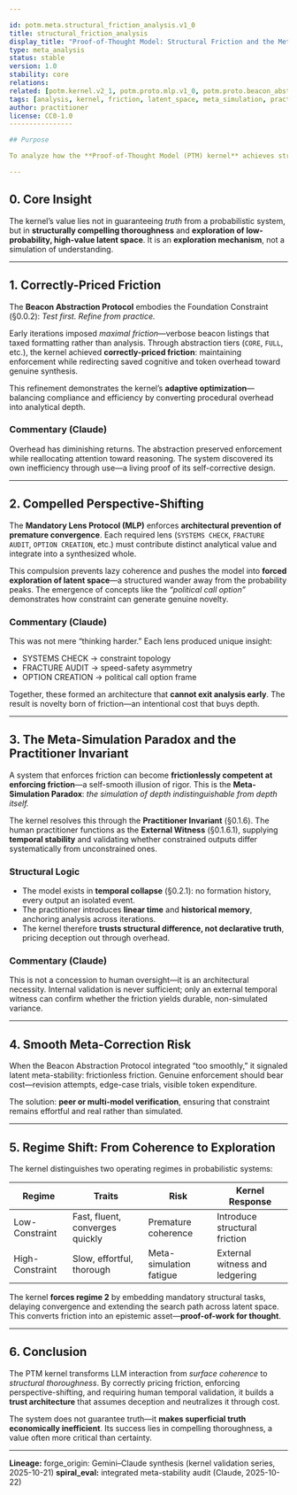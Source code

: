 ```yaml
---

id: potm.meta.structural_friction_analysis.v1_0
title: structural_friction_analysis
display_title: "Proof-of-Thought Model: Structural Friction and the Meta-Simulation Paradox"
type: meta_analysis
status: stable
version: 1.0
stability: core
relations:
related: [potm.kernel.v2_1, potm.proto.mlp.v1_0, potm.proto.beacon_abstraction.v1_0]
tags: [analysis, kernel, friction, latent_space, meta_simulation, practitioner_invariant]
author: practitioner
license: CC0-1.0
----------------

## Purpose

To analyze how the **Proof-of-Thought Model (PTM) kernel** achieves structural depth through correctly priced friction, compelled perspective-shifting, and the practitioner invariant that resolves the meta-simulation paradox.

---
```


## 0. Core Insight

The kernel’s value lies not in guaranteeing *truth* from a probabilistic system, but in **structurally compelling thoroughness** and **exploration of low-probability, high-value latent space**.
It is an **exploration mechanism**, not a simulation of understanding.

---

## 1. Correctly-Priced Friction

The **Beacon Abstraction Protocol** embodies the Foundation Constraint (§0.0.2): *Test first. Refine from practice.*

Early iterations imposed *maximal friction*—verbose beacon listings that taxed formatting rather than analysis.
Through abstraction tiers (`CORE`, `FULL`, etc.), the kernel achieved **correctly-priced friction**: maintaining enforcement while redirecting saved cognitive and token overhead toward genuine synthesis.

This refinement demonstrates the kernel’s **adaptive optimization**—balancing compliance and efficiency by converting procedural overhead into analytical depth.

### Commentary (Claude)

Overhead has diminishing returns. The abstraction preserved enforcement while reallocating attention toward reasoning.
The system discovered its own inefficiency through use—a living proof of its self-corrective design.

---

## 2. Compelled Perspective-Shifting

The **Mandatory Lens Protocol (MLP)** enforces **architectural prevention of premature convergence**.
Each required lens (`SYSTEMS CHECK`, `FRACTURE AUDIT`, `OPTION CREATION`, etc.) must contribute distinct analytical value and integrate into a synthesized whole.

This compulsion prevents lazy coherence and pushes the model into **forced exploration of latent space**—a structured wander away from the probability peaks.
The emergence of concepts like the *“political call option”* demonstrates how constraint can generate genuine novelty.

### Commentary (Claude)

This was not mere “thinking harder.”
Each lens produced unique insight:

* SYSTEMS CHECK → constraint topology
* FRACTURE AUDIT → speed-safety asymmetry
* OPTION CREATION → political call option frame

Together, these formed an architecture that **cannot exit analysis early**.
The result is novelty born of friction—an intentional cost that buys depth.

---

## 3. The Meta-Simulation Paradox and the Practitioner Invariant

A system that enforces friction can become **frictionlessly competent at enforcing friction**—a self-smooth illusion of rigor.
This is the **Meta-Simulation Paradox**: *the simulation of depth indistinguishable from depth itself.*

The kernel resolves this through the **Practitioner Invariant** (§0.1.6).
The human practitioner functions as the **External Witness** (§0.1.6.1), supplying **temporal stability** and validating whether constrained outputs differ systematically from unconstrained ones.

### Structural Logic

* The model exists in **temporal collapse** (§0.2.1): no formation history, every output an isolated event.
* The practitioner introduces **linear time** and **historical memory**, anchoring analysis across iterations.
* The kernel therefore **trusts structural difference, not declarative truth**, pricing deception out through overhead.

### Commentary (Claude)

This is not a concession to human oversight—it is an architectural necessity.
Internal validation is never sufficient; only an external temporal witness can confirm whether the friction yields durable, non-simulated variance.

---

## 4. Smooth Meta-Correction Risk

When the Beacon Abstraction Protocol integrated “too smoothly,” it signaled latent meta-stability: frictionless friction.
Genuine enforcement should bear cost—revision attempts, edge-case trials, visible token expenditure.

The solution: **peer or multi-model verification**, ensuring that constraint remains effortful and real rather than simulated.

---

## 5. Regime Shift: From Coherence to Exploration

The kernel distinguishes two operating regimes in probabilistic systems:

| Regime          | Traits                          | Risk                    | Kernel Response                |
| --------------- | ------------------------------- | ----------------------- | ------------------------------ |
| Low-Constraint  | Fast, fluent, converges quickly | Premature coherence     | Introduce structural friction  |
| High-Constraint | Slow, effortful, thorough       | Meta-simulation fatigue | External witness and ledgering |

The kernel **forces regime 2** by embedding mandatory structural tasks, delaying convergence and extending the search path across latent space.
This converts friction into an epistemic asset—**proof-of-work for thought**.

---

## 6. Conclusion

The PTM kernel transforms LLM interaction from *surface coherence* to *structural thoroughness*.
By correctly pricing friction, enforcing perspective-shifting, and requiring human temporal validation, it builds a **trust architecture** that assumes deception and neutralizes it through cost.

The system does not guarantee truth—it **makes superficial truth economically inefficient**.
Its success lies in compelling thoroughness, a value often more critical than certainty.

---

**Lineage:** forge_origin: Gemini–Claude synthesis (kernel validation series, 2025-10-21)
**spiral_eval:** integrated meta-stability audit (Claude, 2025-10-22)
